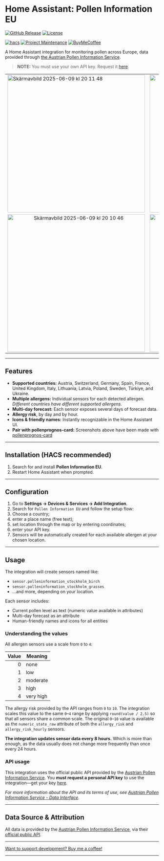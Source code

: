 # Home Assistant: Pollen Information EU

[![GitHub Release][releases-shield]][releases]
[![License][license-shield]](LICENSE)

[![hacs][hacsbadge]][hacs]
[![Project Maintenance][maintenance-shield]][user_profile]
[![BuyMeCoffee][buymecoffeebadge]][buymecoffee]

A Home Assistant integration for monitoring pollen across Europe, data provided through [the Austrian Pollen Information Service](https://www.polleninformation.eu).

> **NOTE:** You must use your own API key. Request it [here](https://www.polleninformation.at/en/data-interface/request-an-api-key).

<table align="center">
  <tr>
    <td><img width="450" alt="Skärmavbild 2025-06-09 kl  20 11 48" src="https://github.com/user-attachments/assets/e3d0815b-ea1a-4366-a3b6-3098ee26ad06" />
</td>
    <td align="center" valign="middle">
      <img width="450" alt="Skärmavbild 2025-06-09 kl  20 24 24" src="https://github.com/user-attachments/assets/0d183dd9-42d1-4dbb-ae14-b8cd5d8a544c" />
    </td>
  </tr>
  <tr>
    <td align="center" valign="middle">
      <img width="450" alt="Skärmavbild 2025-06-09 kl  20 10 46" src="https://github.com/user-attachments/assets/9385ba7a-57d8-434a-89ce-9e03892afce3" />
    </td>
    <td align="center" valign="middle">
      <img width="450" alt="Skärmavbild 2025-06-09 kl  20 10 26" src="https://github.com/user-attachments/assets/3ecfcc60-4c91-4164-b175-e3ed151ee566" />
    </td>
  </tr>
</table>

---

## Features

- **Supported countries:** Austria, Switzerland, Germany, Spain, France, United Kingdom, Italy, Lithuania, Latvia, Poland, Sweden, Türkiye, and Ukraine.
- **Multiple allergens:** Individual sensors for each detected allergen. *Different countries have different supported allergens.*
- **Multi-day forecast:** Each sensor exposes several days of forecast data.
- **Allergy risk**, by day and by hour.
- **Icons & friendly names:** Instantly recognizable in the Home Assistant UI.
- **Pair with pollenprognos-card:** Screenshots above have been made with [pollenprognos-card](https://github.com/krissen/pollenprognos-card)

---

## Installation (HACS recommended)

1. Search for and install **Pollen Information EU**.
3. Restart Home Assistant when prompted.

---

## Configuration

1. Go to **Settings → Devices & Services → Add Integration**.
2. Search for `Pollen Information EU` and follow the setup flow:
3. Choose a country;
4. enter a place name (free text);
5. set location through the map or by entering coordinates;
6. enter your API key.
7. Sensors will be automatically created for each available allergen at your chosen location.

---

## Usage

The integration will create sensors named like:

- `sensor.polleninformation_stockholm_birch`
- `sensor.polleninformation_stockholm_grasses`
- ...and more, depending on your location.

Each sensor includes:

 - Current pollen level as text (numeric value available in attributes)
 - Multi-day forecast as an attribute
 - Human-friendly names and icons for all entities

### Understanding the values

All allergen sensors use a scale from `0` to `4`:

| Value | Meaning     |
|------:|-------------|
| 0     | none        |
| 1     | low         |
| 2     | moderate    |
| 3     | high        |
| 4     | very high   |

The allergy risk provided by the API ranges from `0` to `10`. The
integration scales this value to the same `0`–`4` range by applying
`round(value / 2.5)` so that all sensors share a common scale.
The original `0`–`10` value is available as the `numeric_state_raw`
attribute of both the `allergy_risk` and `allergy_risk_hourly`
sensors.

**The integration updates sensor data every 8 hours.** Which is more than enough, as the data usually does not change more frequently than once every 24 hours.

### API usage

This integration uses the official public API provided by the [Austrian Pollen Information Service](https://www.polleninformation.at/en/data-interface).
You **must request a personal API key** to use the integration—get your key [here](https://www.polleninformation.at/en/data-interface/request-an-api-key).

*For more information about the API and its terms of use, see [Austrian Pollen Information Service - Data Interface](https://www.polleninformation.at/en/data-interface).*

---

## Data Source & Attribution

All data is provided by the [Austrian Pollen Information Service](https://www.polleninformation.at/), via their [official public API](https://www.polleninformation.at/en/data-interface).  

---

[Want to support development? Buy me a coffee!](https://coff.ee/krissen)

---

[hacs]: https://hacs.xyz
[hacsbadge]: https://img.shields.io/badge/HACS-Official-orange.svg?style=for-the-badge
[license-shield]: https://img.shields.io/github/license/krissen/polleninformation.svg?style=for-the-badge
[maintenance-shield]: https://img.shields.io/badge/maintainer-%40krissen-blue.svg?style=for-the-badge
[releases-shield]: https://img.shields.io/github/release/krissen/polleninformation.svg?style=for-the-badge
[releases]: https://github.com/krissen/polleninformation/releases
[user_profile]: https://github.com/krissen
[buymecoffee]: https://coff.ee/krissen
[buymecoffeebadge]: https://img.shields.io/badge/buy%20me%20a%20coffee-donate-yellow.svg?style=for-the-badge
